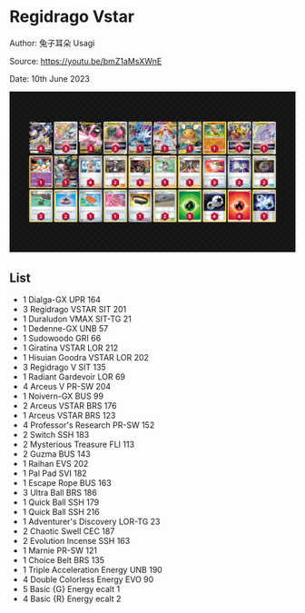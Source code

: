 # Regidrago Vstar

Author: 兔子耳朵 Usagi

Source: <https://youtu.be/bmZ1aMsXWnE>

Date: 10th June 2023

![decklist](../../images/SVI/Regidrago%20Vstar/4-%20Regidrago%20Vstar.png)

## List

* 1 Dialga-GX UPR 164
* 3 Regidrago VSTAR SIT 201
* 1 Duraludon VMAX SIT-TG 21
* 1 Dedenne-GX UNB 57
* 1 Sudowoodo GRI 66
* 1 Giratina VSTAR LOR 212
* 1 Hisuian Goodra VSTAR LOR 202
* 3 Regidrago V SIT 135
* 1 Radiant Gardevoir LOR 69
* 4 Arceus V PR-SW 204
* 1 Noivern-GX BUS 99
* 2 Arceus VSTAR BRS 176
* 1 Arceus VSTAR BRS 123
* 4 Professor's Research PR-SW 152
* 2 Switch SSH 183
* 2 Mysterious Treasure FLI 113
* 2 Guzma BUS 143
* 1 Raihan EVS 202
* 1 Pal Pad SVI 182
* 1 Escape Rope BUS 163
* 3 Ultra Ball BRS 186
* 1 Quick Ball SSH 179
* 1 Quick Ball SSH 216
* 1 Adventurer's Discovery LOR-TG 23
* 2 Chaotic Swell CEC 187
* 2 Evolution Incense SSH 163
* 1 Marnie PR-SW 121
* 1 Choice Belt BRS 135
* 1 Triple Acceleration Energy UNB 190
* 4 Double Colorless Energy EVO 90
* 5 Basic {G} Energy ecalt 1
* 4 Basic {R} Energy ecalt 2
